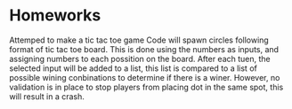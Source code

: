 # Homeworks

Attemped to make a tic tac toe game
Code will spawn circles following format of tic tac toe board. This is done using the numbers as inputs, and assigning numbers to each possition on the board. After each tuen, the selected input will be added to a list, this list is compared to a list of possible wining conbinations to determine if there is a winer. However, no validation is in place to stop players from placing dot in the same spot, this will result in a crash. 
